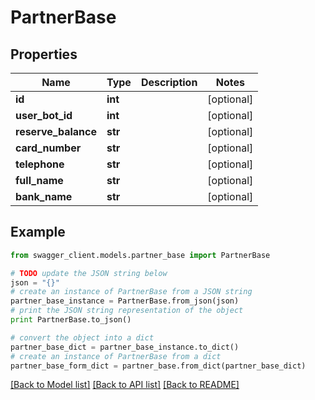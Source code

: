 # PartnerBase


## Properties

Name | Type | Description | Notes
------------ | ------------- | ------------- | -------------
**id** | **int** |  | [optional] 
**user_bot_id** | **int** |  | [optional] 
**reserve_balance** | **str** |  | [optional] 
**card_number** | **str** |  | [optional] 
**telephone** | **str** |  | [optional] 
**full_name** | **str** |  | [optional] 
**bank_name** | **str** |  | [optional] 

## Example

```python
from swagger_client.models.partner_base import PartnerBase

# TODO update the JSON string below
json = "{}"
# create an instance of PartnerBase from a JSON string
partner_base_instance = PartnerBase.from_json(json)
# print the JSON string representation of the object
print PartnerBase.to_json()

# convert the object into a dict
partner_base_dict = partner_base_instance.to_dict()
# create an instance of PartnerBase from a dict
partner_base_form_dict = partner_base.from_dict(partner_base_dict)
```
[[Back to Model list]](../README.md#documentation-for-models) [[Back to API list]](../README.md#documentation-for-api-endpoints) [[Back to README]](../README.md)
